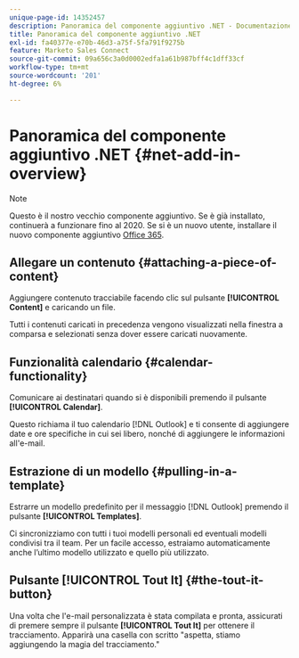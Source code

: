 ```yaml
---
unique-page-id: 14352457
description: Panoramica del componente aggiuntivo .NET - Documentazione di Marketo - Documentazione del prodotto
title: Panoramica del componente aggiuntivo .NET
exl-id: fa40377e-e70b-46d3-a75f-5fa791f9275b
feature: Marketo Sales Connect
source-git-commit: 09a656c3a0d0002edfa1a61b987bff4c1dff33cf
workflow-type: tm+mt
source-wordcount: '201'
ht-degree: 6%

---
```


# Panoramica del componente aggiuntivo .NET {#net-add-in-overview}

>[!NOTE]
>
>Questo è il nostro vecchio componente aggiuntivo. Se è già installato, continuerà a funzionare fino al 2020. Se si è un nuovo utente, installare il nuovo componente aggiuntivo [Office 365](https://s3.amazonaws.com/tout-user-store/outlook-mac/assets/install_tout_add-in_outlook_mac.pdf).

## Allegare un contenuto {#attaching-a-piece-of-content}

Aggiungere contenuto tracciabile facendo clic sul pulsante **[!UICONTROL Content]** e caricando un file.

Tutti i contenuti caricati in precedenza vengono visualizzati nella finestra a comparsa e selezionati senza dover essere caricati nuovamente.

## Funzionalità calendario {#calendar-functionality}

Comunicare ai destinatari quando si è disponibili premendo il pulsante **[!UICONTROL Calendar]**.

Questo richiama il tuo calendario [!DNL Outlook] e ti consente di aggiungere date e ore specifiche in cui sei libero, nonché di aggiungere le informazioni all&#39;e-mail.

## Estrazione di un modello {#pulling-in-a-template}

Estrarre un modello predefinito per il messaggio [!DNL Outlook] premendo il pulsante **[!UICONTROL Templates]**.

Ci sincronizziamo con tutti i tuoi modelli personali ed eventuali modelli condivisi tra il team. Per un facile accesso, estraiamo automaticamente anche l’ultimo modello utilizzato e quello più utilizzato.

## Pulsante [!UICONTROL Tout It] {#the-tout-it-button}

Una volta che l&#39;e-mail personalizzata è stata compilata e pronta, assicurati di premere sempre il pulsante **[!UICONTROL Tout It]** per ottenere il tracciamento. Apparirà una casella con scritto &quot;aspetta, stiamo aggiungendo la magia del tracciamento.&quot;
